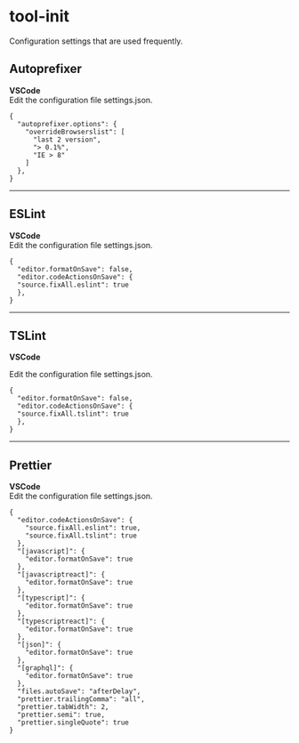# tool-init

Configuration settings that are used frequently.

## Autoprefixer

**VSCode**   
Edit the configuration file settings.json.
```
{
  "autoprefixer.options": {
    "overrideBrowserslist": [
      "last 2 version",
      "> 0.1%",
      "IE > 8"
    ]
  },
}
```

---

## ESLint

**VSCode**   
Edit the configuration file settings.json.
```
{
  "editor.formatOnSave": false,
  "editor.codeActionsOnSave": {
  "source.fixAll.eslint": true
  },
}
```

---

## TSLint

**VSCode**   

Edit the configuration file settings.json.
```
{
  "editor.formatOnSave": false,
  "editor.codeActionsOnSave": {
  "source.fixAll.tslint": true
  },
}
```

---

## Prettier

**VSCode**   
Edit the configuration file settings.json.
```
{
  "editor.codeActionsOnSave": {
    "source.fixAll.eslint": true,
    "source.fixAll.tslint": true
  },
  "[javascript]": {
    "editor.formatOnSave": true
  },
  "[javascriptreact]": {
    "editor.formatOnSave": true
  },
  "[typescript]": {
    "editor.formatOnSave": true
  },
  "[typescriptreact]": {
    "editor.formatOnSave": true
  },
  "[json]": {
    "editor.formatOnSave": true
  },
  "[graphql]": {
    "editor.formatOnSave": true
  },
  "files.autoSave": "afterDelay",
  "prettier.trailingComma": "all",
  "prettier.tabWidth": 2,
  "prettier.semi": true,
  "prettier.singleQuote": true
}
```

